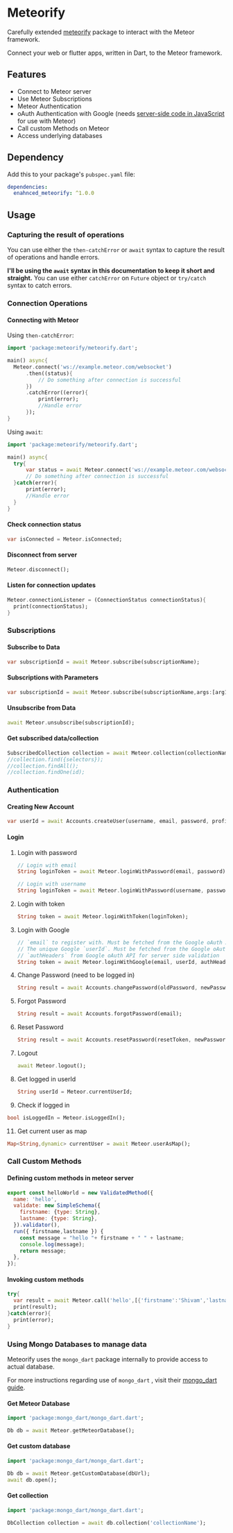# Meteorify


Carefully extended [meteorify](https://github.com/ShivamArora/meteorify) package to interact with the Meteor framework.

Connect your web or flutter apps, written in Dart, to the Meteor framework.



## Features 

- Connect to Meteor server
- Use Meteor Subscriptions
- Meteor Authentication
- oAuth Authentication with Google (needs [server-side code in JavaScript](https://gist.github.com/wendellrocha/794b2154bb18ce2b81b21c5da79cc76e) for use with Meteor)
- Call custom Methods on Meteor
- Access underlying databases



## Dependency

Add this to your package's `pubspec.yaml` file:

```yaml
dependencies:
  enahnced_meteorify: ^1.0.0
```





## Usage

### Capturing the result of operations

You can use either the `then-catchError` or `await` syntax to capture the result of operations and handle errors.

**I'll be using the `await` syntax in this documentation to keep it short and straight.**
You can use either `catchError` on `Future` object or `try/catch` syntax to catch errors.



### Connection Operations

#### Connecting with Meteor

Using `then-catchError`:

```dart
import 'package:meteorify/meteorify.dart';

main() async{
  Meteor.connect('ws://example.meteor.com/websocket')
      .then((status){
          // Do something after connection is successful
      })
      .catchError((error){
          print(error);
          //Handle error
      });
}
```

Using `await`:

```dart
import 'package:meteorify/meteorify.dart';

main() async{
  try{
      var status = await Meteor.connect('ws://example.meteor.com/websocket');
      // Do something after connection is successful
  }catch(error){
      print(error);
      //Handle error
  }
}
```

#### Check connection status

```dart
var isConnected = Meteor.isConnected;		
```

#### Disconnect from server

```dart
Meteor.disconnect();
```

#### Listen for connection updates

```dart
Meteor.connectionListener = (ConnectionStatus connectionStatus){
  print(connectionStatus);
}
```



### Subscriptions

#### Subscribe to Data

```dart
var subscriptionId = await Meteor.subscribe(subscriptionName);
```



#### Subscriptions with Parameters

```dart
var subscriptionId = await Meteor.subscribe(subscriptionName,args:[arg1,arg2]);
```



#### Unsubscribe from Data

```dart
await Meteor.unsubscribe(subscriptionId);
```



#### Get subscribed data/collection

```dart
SubscribedCollection collection = await Meteor.collection(collectionName);
//collection.find({selectors});
//collection.findAll();
//collection.findOne(id);
```



### Authentication

#### Creating New Account

```dart
var userId = await Accounts.createUser(username, email, password, profileOptions);
```



#### Login

1. Login with password

   ```dart
   // Login with email
   String loginToken = await Meteor.loginWithPassword(email, password);

   // Login with username
   String loginToken = await Meteor.loginWithPassword(username, password);
   ```

2. Login with token

   ```dart
   String token = await Meteor.loginWithToken(loginToken);
   ```

3. Login with Google

   ```dart
   // `email` to register with. Must be fetched from the Google oAuth API
   // The unique Google `userId`. Must be fetched from the Google oAuth API
   // `authHeaders` from Google oAuth API for server side validation
   String token = await Meteor.loginWithGoogle(email, userId, authHeaders)
   ```

4. Change Password (need to be logged in)

   ```dart
   String result = await Accounts.changePassword(oldPassword, newPassword);
   ```

5. Forgot Password

   ```dart
   String result = await Accounts.forgotPassword(email);
   ```

6. Reset Password

   ```dart
   String result = await Accounts.resetPassword(resetToken, newPassword);
   ```

7. Logout

   ```dart
   await Meteor.logout();
   ```

8. Get logged in userId

   ```dart
   String userId = Meteor.currentUserId;
   ```

9.  Check if logged in

   ```dart
   bool isLoggedIn = Meteor.isLoggedIn();
   ```

11. Get current user as map

   ```dart
   Map<String,dynamic> currentUser = await Meteor.userAsMap();
   ```



### Call Custom Methods

#### Defining custom methods in meteor server

```js
export const helloWorld = new ValidatedMethod({
  name: 'hello',
  validate: new SimpleSchema({
    firstname: {type: String},
    lastname: {type: String},
  }).validator(),
  run({ firstname,lastname }) {
    const message = "hello "+ firstname + " " + lastname;
    console.log(message);
    return message;
  },
});
```



#### Invoking custom methods

```dart
try{
  var result = await Meteor.call('hello',[{'firstname':'Shivam','lastname':'Arora'}]);
  print(result);
}catch(error){
  print(error);
}
```



### Using Mongo Databases to manage data

Meteorify uses the `mongo_dart` package internally to provide access to actual database.

For more instructions regarding use of `mongo_dart` , visit their [mongo_dart guide](https://github.com/mongo-dart/mongo_dart).

#### Get Meteor Database

```dart
import 'package:mongo_dart/mongo_dart.dart';

Db db = await Meteor.getMeteorDatabase();
```



#### Get custom database

```dart
import 'package:mongo_dart/mongo_dart.dart';

Db db = await Meteor.getCustomDatabase(dbUrl);
await db.open();
```



#### Get collection

```dart
import 'package:mongo_dart/mongo_dart.dart';

DbCollection collection = await db.collection('collectionName');
```

